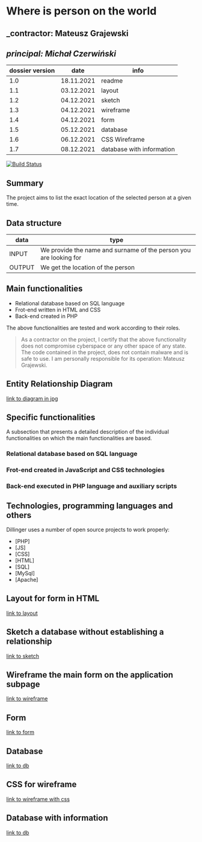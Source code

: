 # Where is person on the world

## _contractor: Mateusz Grajewski
## _principal: Michał Czerwiński_

| dossier version | date | info |
| ------ | ------ | --- |
| 1.0 | 18.11.2021 | readme |
| 1.1 | 03.12.2021 | layout |
| 1.2 | 04.12.2021 | sketch |
| 1.3 | 04.12.2021 | wireframe |
| 1.4 | 04.12.2021 | form |
| 1.5 | 05.12.2021 | database |
| 1.6 | 06.12.2021 | CSS Wireframe |
| 1.7 | 08.12.2021 | database with information |

[![Build Status](https://travis-ci.org/joemccann/dillinger.svg?branch=master)](https://travis-ci.org/joemccann/dillinger)

## Summary
The project aims to list the exact location of the selected person at a given time.

## Data structure

| data | type |
| ------ | ------ |
| INPUT |  We provide the name and surname of the person you are looking for |
| OUTPUT |  We get the location of the person  |

## Main functionalities
+ Relational database based on SQL language
+ Frot-end written in HTML and CSS
+ Back-end created in PHP

The above functionalities are tested and work according to their roles.

> As a contractor on the project, I certify that the above functionality 
> does not compromise cyberspace or any other space of any state. 
> The code contained in the project, does not contain malware and is safe to use. 
> I am personally responsible for its operation: Mateusz Grajewski.

## Entity Relationship Diagram

[link to diagram in jpg][erd]

## Specific functionalities

A subsection that presents a detailed description of the individual functionalities on which the main functionalities are based.

### Relational database based on SQL language

### Frot-end created in JavaScript and CSS technologies

### Back-end executed in PHP language and auxiliary scripts

## Technologies, programming languages and others

Dillinger uses a number of open source projects to work properly:

- [PHP]
- [JS]
- [CSS]
- [HTML]
- [SQL]
- [MySql]
- [Apache]

 [erd]: <https://github.com/Michal3456/example_project/blob/main/sprites/Untitled%20Diagram.jpg>
 
  ## Layout for form in HTML

[link to layout][form]

[form]: <https://github.com/Michal3456/4cti/blob/main/4/sprites/layout.png>

 ## Sketch a database without establishing a relationship
 
[link to sketch][sketch]

[sketch]: <https://github.com/Michal3456/4cti/blob/main/4/sprites/sketch.png>

## Wireframe the main form on the application subpage

[link to wireframe][wireframe]

[wireframe]: <https://github.com/Michal3456/4cti/blob/main/4/sprites/wireframe.png>

## Form

[link to form][form1]

[form1]: <https://github.com/Michal3456/4cti/blob/main/4/main/form.html>

 ## Database

[link to db][dba]

[dba]: <https://github.com/Michal3456/4cti/blob/main/4/database/lokalizacja.sql>

 ## CSS for wireframe

[link to wireframe with css][style]

[Style]: <https://github.com/Michal3456/4cti/blob/main/4/main/style.css>


 ## Database with information

[link to db][dba]

[dba]: <https://github.com/Michal3456/4cti/blob/main/4/database/lokalizacja2.sql>
